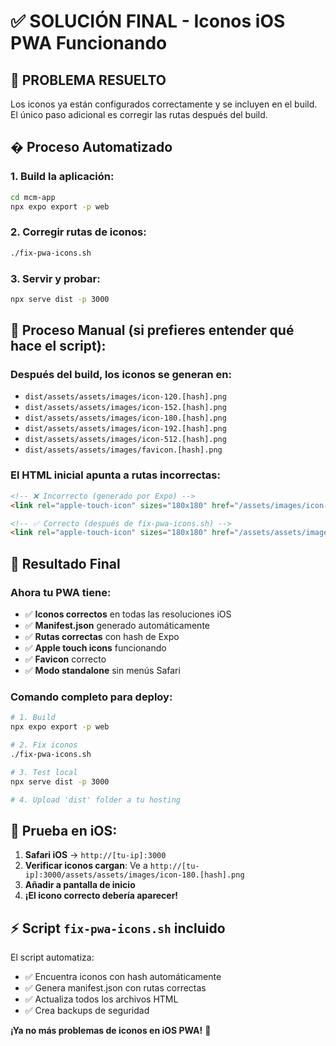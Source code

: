 # ✅ SOLUCIÓN FINAL - Iconos iOS PWA Funcionando

## 🎉 **PROBLEMA RESUELTO**

Los iconos ya están configurados correctamente y se incluyen en el build. El único paso adicional es corregir las rutas después del build.

## � **Proceso Automatizado**

### **1. Build la aplicación:**
```bash
cd mcm-app
npx expo export -p web
```

### **2. Corregir rutas de iconos:**
```bash
./fix-pwa-icons.sh
```

### **3. Servir y probar:**
```bash
npx serve dist -p 3000
```

## 📱 **Proceso Manual (si prefieres entender qué hace el script):**

### **Después del build, los iconos se generan en:**
- `dist/assets/assets/images/icon-120.[hash].png`
- `dist/assets/assets/images/icon-152.[hash].png` 
- `dist/assets/assets/images/icon-180.[hash].png`
- `dist/assets/assets/images/icon-192.[hash].png`
- `dist/assets/assets/images/icon-512.[hash].png`
- `dist/assets/assets/images/favicon.[hash].png`

### **El HTML inicial apunta a rutas incorrectas:**
```html
<!-- ❌ Incorrecto (generado por Expo) -->
<link rel="apple-touch-icon" sizes="180x180" href="/assets/images/icon-180.png"/>

<!-- ✅ Correcto (después de fix-pwa-icons.sh) -->
<link rel="apple-touch-icon" sizes="180x180" href="/assets/assets/images/icon-180.b90cd54ea63cd2e5c6aa15fddebfac99.png"/>
```

## 🚀 **Resultado Final**

### **Ahora tu PWA tiene:**
- ✅ **Iconos correctos** en todas las resoluciones iOS
- ✅ **Manifest.json** generado automáticamente
- ✅ **Rutas correctas** con hash de Expo
- ✅ **Apple touch icons** funcionando
- ✅ **Favicon** correcto
- ✅ **Modo standalone** sin menús Safari

### **Comando completo para deploy:**
```bash
# 1. Build
npx expo export -p web

# 2. Fix iconos
./fix-pwa-icons.sh

# 3. Test local
npx serve dist -p 3000

# 4. Upload 'dist' folder a tu hosting
```

## 📲 **Prueba en iOS:**

1. **Safari iOS** → `http://[tu-ip]:3000`
2. **Verificar iconos cargan**: Ve a `http://[tu-ip]:3000/assets/assets/images/icon-180.[hash].png`
3. **Añadir a pantalla de inicio** 
4. **¡El icono correcto debería aparecer!**

## ⚡ **Script `fix-pwa-icons.sh` incluido**

El script automatiza:
- ✅ Encuentra iconos con hash automáticamente  
- ✅ Genera manifest.json con rutas correctas
- ✅ Actualiza todos los archivos HTML
- ✅ Crea backups de seguridad

**¡Ya no más problemas de iconos en iOS PWA!** 🎊
